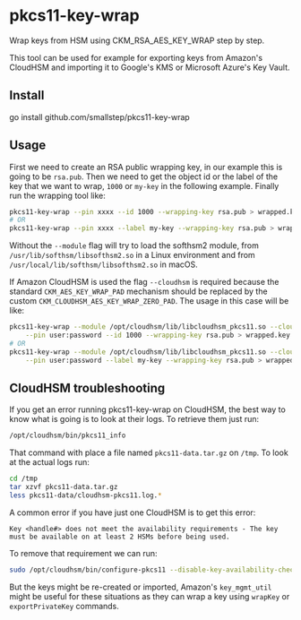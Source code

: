 # pkcs11-key-wrap

Wrap keys from HSM using CKM_RSA_AES_KEY_WRAP step by step.

This tool can be used for example for exporting keys from Amazon's CloudHSM and
importing it to Google's KMS or Microsoft Azure's Key Vault.

## Install

go install github.com/smallstep/pkcs11-key-wrap

## Usage

First we need to create an RSA public wrapping key, in our example this is going
to be `rsa.pub`. Then we need to get the object id or the label of the key that
we want to wrap, `1000` or `my-key` in the following example. Finally run the
wrapping tool like:

```sh
pkcs11-key-wrap --pin xxxx --id 1000 --wrapping-key rsa.pub > wrapped.key
# OR
pkcs11-key-wrap --pin xxxx --label my-key --wrapping-key rsa.pub > wrapped.key
```

Without the `--module` flag will try to load the softhsm2 module, from
`/usr/lib/softhsm/libsofthsm2.so` in a Linux environment and from
`/usr/local/lib/softhsm/libsofthsm2.so` in macOS.

If Amazon CloudHSM is used the flag `--cloudhsm` is required because the
standard `CKM_AES_KEY_WRAP_PAD` mechanism should be replaced by the custom
`CKM_CLOUDHSM_AES_KEY_WRAP_ZERO_PAD`. The usage in this case will be like:

```sh
pkcs11-key-wrap --module /opt/cloudhsm/lib/libcloudhsm_pkcs11.so --cloudhsm \
    --pin user:password --id 1000 --wrapping-key rsa.pub > wrapped.key
# OR
pkcs11-key-wrap --module /opt/cloudhsm/lib/libcloudhsm_pkcs11.so --cloudhsm \
    --pin user:password --label my-key --wrapping-key rsa.pub > wrapped.key
```

## CloudHSM troubleshooting

If you get an error running pkcs11-key-wrap on CloudHSM, the best way to know
what is going is to look at their logs. To retrieve them just run:

```sh
/opt/cloudhsm/bin/pkcs11_info
```

That command with place a file named `pkcs11-data.tar.gz` on `/tmp`. To look at
the actual logs run:

```sh
cd /tmp
tar xzvf pkcs11-data.tar.gz
less pkcs11-data/cloudhsm-pkcs11.log.*
```

A common error if you have just one CloudHSM is to get this error:

```
Key <handle#> does not meet the availability requirements - The key must be available on at least 2 HSMs before being used.
```

To remove that requirement we can run:

```sh
sudo /opt/cloudhsm/bin/configure-pkcs11 --disable-key-availability-check
```

But the keys might be re-created or imported, Amazon's `key_mgmt_util` might be
useful for these situations as they can wrap a key using `wrapKey` or
`exportPrivateKey` commands.
